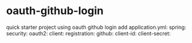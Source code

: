 # oauth-github-login

quick starter project using oauth github login
add application.yml:
spring:
  security:
    oauth2:
      client:
        registration: 
          github:
            client-id:
            client-secret:
